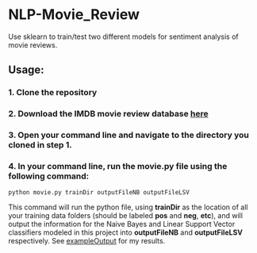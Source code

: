# NLP-Movie_Review
Use sklearn to train/test two different models for sentiment analysis of movie reviews.

## Usage:
### 1. Clone the repository
### 2. Download the IMDB movie review database [here](https://ai.stanford.edu/~amaas/data/sentiment/)
### 3. Open your command line and navigate to the directory you cloned in step 1.
### 4. In your command line, run the __movie.py__ file using the following command:
````
python movie.py trainDir outputFileNB outputFileLSV
````
This command will run the python file, using __trainDir__ as the location of all your training data folders (should be labeled __pos__ and __neg__, __etc__), and will output the information for the Naive Bayes and Linear Support Vector classifiers modeled in this project into __outputFileNB__ and __outputFileLSV__ respectively. See [exampleOutput](exampleOutput/) for my results.
